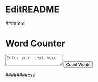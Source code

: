 # EditREADME


####html
<!DOCTYPE html>
<html>
<head>
  <title>Word Counter</title>
  <link rel="stylesheet" type="text/css" href="styles.css">
</head>
<body>
  <div class="container">
    <h1>Word Counter</h1>
    <textarea id="input-text" placeholder="Enter your text here"></textarea>
    <button onclick="countWords()">Count Words</button>
    <div id="word-count"></div>
  </div>
  <script src="script.js"></script>
</body>
</html>


########css
